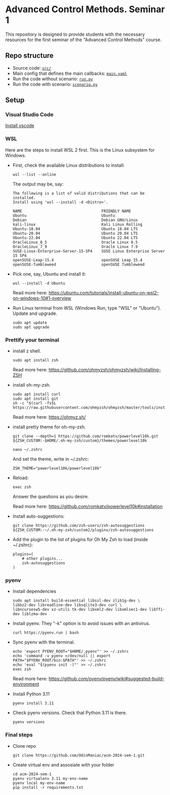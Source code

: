 # Advanced Control Methods. Seminar 1

This repository is designed to provide students with the necessary resources for the first seminar of the "Advanced Control Methods" course.


## Repo structure

- Source code: [`src/`](./src/)
- Main config that defines the main callbacks: [`main.yaml`](./main.yaml)
- Run the code without scenario: [`run.py`](run.py)
- Run the code with scenario: [`scenario.py`](scenario.py)

## Setup

### Visual Studio Code

[Install vscode](https://code.visualstudio.com/download)

### WSL 

Here are the steps to install WSL 2 first. This is the Linux subsystem for Windows.

- First, check the available Linux distributions to install:

    ```shell	
    wsl --list --online
    ```
    The output may be, say:

    ```
    The following is a list of valid distributions that can be installed.
    Install using 'wsl --install -d <Distro>'.

    NAME                                   FRIENDLY NAME
    Ubuntu                                 Ubuntu
    Debian                                 Debian GNU/Linux
    kali-linux                             Kali Linux Rolling
    Ubuntu-18.04                           Ubuntu 18.04 LTS
    Ubuntu-20.04                           Ubuntu 20.04 LTS
    Ubuntu-22.04                           Ubuntu 22.04 LTS
    OracleLinux_8_5                        Oracle Linux 8.5
    OracleLinux_7_9                        Oracle Linux 7.9
    SUSE-Linux-Enterprise-Server-15-SP4    SUSE Linux Enterprise Server 15 SP4
    openSUSE-Leap-15.4                     openSUSE Leap 15.4
    openSUSE-Tumbleweed                    openSUSE Tumbleweed
    ```

- Pick one, say, Ubuntu and install it:
    ```shell
    wsl --install -d Ubuntu
    ```
    Read more here: https://ubuntu.com/tutorials/install-ubuntu-on-wsl2-on-windows-10#1-overview

- Run Linux terminal from WSL (Windows Run, type "WSL" or "Ubuntu"). Update and upgrade.
    ```shell
	sudo apt update
	sudo apt upgrade
    ```

### Prettify your terminal

- install z shell.
    ```
	sudo apt install zsh
	```
    Read more here: https://github.com/ohmyzsh/ohmyzsh/wiki/Installing-ZSH

- install oh-my-zsh.
    ```
	sudo apt install curl
	sudo apt install git
	sh -c "$(curl -fsSL https://raw.githubusercontent.com/ohmyzsh/ohmyzsh/master/tools/install.sh)"
    ```
    Read more here: https://ohmyz.sh/	

- install pretty theme for oh-my-zsh.
    ```
	git clone --depth=1 https://github.com/romkatv/powerlevel10k.git ${ZSH_CUSTOM:-$HOME/.oh-my-zsh/custom}/themes/powerlevel10k
	
	nano ~/.zshrc
	```

    And set the theme, write in ~/.zshrc:
    ```
	ZSH_THEME="powerlevel10k/powerlevel10k"
	```
- Reload:
    ```
	exec zsh
	```
    Answer the questions as you desire.

    Read more here: https://github.com/romkatv/powerlevel10k#installation	

- Install auto-suggestions:
    ```
    git clone https://github.com/zsh-users/zsh-autosuggestions ${ZSH_CUSTOM:-~/.oh-my-zsh/custom}/plugins/zsh-autosuggestions
    ```
- Add the plugin to the list of plugins for Oh My Zsh to load (inside ~/.zshrc):
    ```
    plugins=( 
        # other plugins...
        zsh-autosuggestions
    )
    ```


### pyenv

- Install dependencies
    ```shell
	sudo apt install build-essential libssl-dev zlib1g-dev \
	libbz2-dev libreadline-dev libsqlite3-dev curl \
	libncursesw5-dev xz-utils tk-dev libxml2-dev libxmlsec1-dev libffi-dev liblzma-dev
    ```

- Install pyenv. They "-k" option is to avoid issues with an antivirus.
    ```shell
	curl https://pyenv.run | bash
	```
- Sync pyenv with the terminal.
    ```shell
	echo 'export PYENV_ROOT="$HOME/.pyenv"' >> ~/.zshrc
	echo 'command -v pyenv >/dev/null || export PATH="$PYENV_ROOT/bin:$PATH"' >> ~/.zshrc
	echo 'eval "$(pyenv init -)"' >> ~/.zshrc
	exec zsh
	```

    Read more here: https://github.com/pyenv/pyenv/wiki#suggested-build-environment

- Install Python 3.11
    ```
	pyenv install 3.11
	```

- Check pyenv versions. Check that Python 3.11 is there.
    ```
	pyenv versions
    ```

### Final steps

- Clone repo
    ```
    git clone https://github.com/OdinManiac/acm-2024-sem-1.git
    ```
- Create virtual env and assosiate with your folder
    ```
    cd acm-2024-sem-1
    pyenv virtualenv 3.11 my-env-name
    pyenv local my-env-name
    pip install -r requirements.txt
    ```